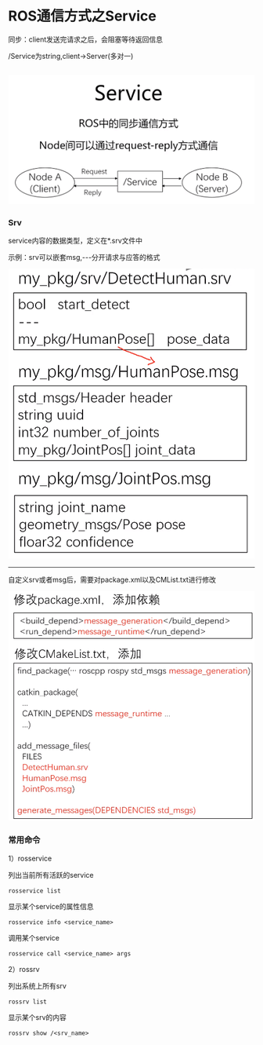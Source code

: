 # ROS通信方式之Service

同步：client发送完请求之后，会阻塞等待返回信息

/Service为string,client->Server(多对一)

![Alt text](service.png)
---

### Srv

service内容的数据类型，定义在*.srv文件中

示例：srv可以嵌套msg,---分开请求与应答的格式

![Alt text](srv.png)

---

自定义srv或者msg后，需要对package.xml以及CMList.txt进行修改

![Alt text](modify.png)

### 常用命令

1）rosservice

列出当前所有活跃的service
```
rosservice list
```
显示某个service的属性信息
```
rosservice info <service_name>
```
调用某个service
```
rosservice call <service_name> args
```

2）rossrv

列出系统上所有srv
```
rossrv list
```
显示某个srv的内容
```
rossrv show /<srv_name>
```
